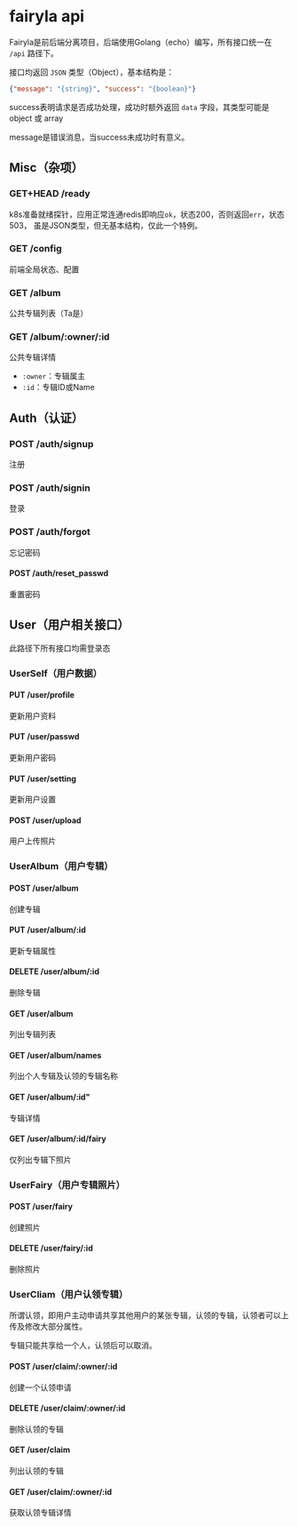 # fairyla api

Fairyla是前后端分离项目，后端使用Golang（echo）编写，所有接口统一在 `/api` 路径下。

接口均返回 `JSON` 类型（Object），基本结构是：

```json
{"message": "{string}", "success": "{boolean}"}
```

success表明请求是否成功处理，成功时额外返回 `data` 字段，其类型可能是 object 或 array

message是错误消息，当success未成功时有意义。

## Misc（杂项）

### GET+HEAD /ready

k8s准备就绪探针，应用正常连通redis即响应`ok`，状态200，否则返回`err`，状态503，
虽是JSON类型，但无基本结构，仅此一个特例。

### GET /config

前端全局状态、配置

### GET /album

公共专辑列表（Ta是）

### GET /album/:owner/:id

公共专辑详情

- `:owner`：专辑属主
- `:id`：专辑ID或Name

## Auth（认证）

### POST /auth/signup

注册

### POST /auth/signin

登录

### POST /auth/forgot

忘记密码

#### POST /auth/reset_passwd

重置密码

## User（用户相关接口）

此路径下所有接口均需登录态

### UserSelf（用户数据）

#### PUT /user/profile

更新用户资料

#### PUT /user/passwd

更新用户密码

#### PUT /user/setting

更新用户设置

#### POST /user/upload

用户上传照片

### UserAlbum（用户专辑）

#### POST /user/album

创建专辑

#### PUT /user/album/:id

更新专辑属性

#### DELETE /user/album/:id

删除专辑

#### GET /user/album

列出专辑列表

#### GET /user/album/names

列出个人专辑及认领的专辑名称

#### GET /user/album/:id"

专辑详情

#### GET /user/album/:id/fairy

仅列出专辑下照片

### UserFairy（用户专辑照片）

#### POST /user/fairy

创建照片

#### DELETE /user/fairy/:id

删除照片

### UserCliam（用户认领专辑）

所谓认领，即用户主动申请共享其他用户的某张专辑，认领的专辑，认领者可以上传及修改大部分属性。

专辑只能共享给一个人，认领后可以取消。

#### POST /user/claim/:owner/:id

创建一个认领申请

#### DELETE /user/claim/:owner/:id

删除认领的专辑

#### GET /user/claim

列出认领的专辑

#### GET /user/claim/:owner/:id

获取认领专辑详情
